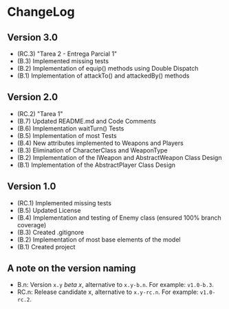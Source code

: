 ChangeLog
=========

Version 3.0
-----------
- (RC.3) "Tarea 2 - Entrega Parcial 1"
- (B.3) Implemented missing tests
- (B.2) Implementation of equip() methods using Double Dispatch
- (B.1) Implementation of attackTo() and attackedBy() methods

Version 2.0
-----------
- (RC.2) "Tarea 1"
- (B.7) Updated README.md and Code Comments
- (B.6) Implementation waitTurn() Tests
- (B.5) Implementation of most Tests
- (B.4) New attributes implemented to Weapons and Players
- (B.3) Elimination of CharacterClass and WeaponType
- (B.2) Implementation of the IWeapon and AbstractWeapon Class Design
- (B.1) Implementation of the AbstractPlayer Class Design

Version 1.0
-----------
- (RC.1) Implemented missing tests
- (B.5) Updated License
- (B.4) Implementation and testing of Enemy class (ensured 100% branch coverage)
- (B.3) Created .gitignore
- (B.2) Implementation of most base elements of the model
- (B.1) Created project

A note on the version naming
----------------------------
- B.n: Version ``x.y`` _beta x_, alternative to ``x.y-b.n``.
  For example: ``v1.0-b.3``.
- RC.n: Release candidate x, alternative to ``x.y-rc.n``.
  For example: ``v1.0-rc.2``.